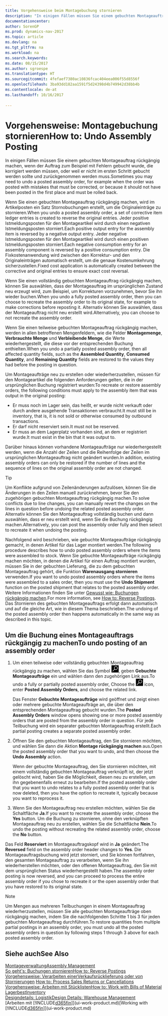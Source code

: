 ```yaml
---
title: Vorgehensweise beim Montagebuchung stornieren
description: "In einigen Fällen müssen Sie einem gebuchten Montageauftrag rückgängig machen, wenn der Auftrag zum Beispiel mit Fehlern gebucht wurde, die korrigiert werden müssen, oder weil er nicht im ersten Schritt gebucht werden sollte und zurückgenommen werden muss."
documentationcenter: 
author: SorenGP
ms.prod: dynamics-nav-2017
ms.topic: article
ms.devlang: na
ms.tgt_pltfrm: na
ms.workload: na
ms.search.keywords: 
ms.date: 08/15/2017
ms.author: sgroespe
ms.translationtype: HT
ms.sourcegitcommit: 4fefaef7380ac10836fcac404eea006f55d8556f
ms.openlocfilehash: 3ba93dd182aa1591f5d24398d4b749942d38bb4b
ms.contentlocale: de-at
ms.lasthandoff: 10/16/2017

---
```

# <a name="how-to-undo-assembly-posting"></a><span data-ttu-id="b9896-103">Vorgehensweise: Montagebuchung stornieren</span><span class="sxs-lookup"><span data-stu-id="b9896-103">How to: Undo Assembly Posting</span></span>
<span data-ttu-id="b9896-104">In einigen Fällen müssen Sie einem gebuchten Montageauftrag rückgängig machen, wenn der Auftrag zum Beispiel mit Fehlern gebucht wurde, die korrigiert werden müssen, oder weil er nicht im ersten Schritt gebucht werden sollte und zurückgenommen werden muss.</span><span class="sxs-lookup"><span data-stu-id="b9896-104">Sometimes you may need to undo a posted assembly order, for example when the order was posted with mistakes that must be corrected, or because it should not have been posted in the first place and must be rolled back.</span></span>

<span data-ttu-id="b9896-105">Wenn Sie einen gebuchten Montageauftrag rückgängig machen, wird im Artikelposten ein Satz Stornobuchungen erstellt, um die Originaleinträge zu stornieren.</span><span class="sxs-lookup"><span data-stu-id="b9896-105">When you undo a posted assembly order, a set of corrective item ledger entries is created to reverse the original entries.</span></span> <span data-ttu-id="b9896-106">Jeder positive Istmeldungsposten für den Montageartikel wird durch einen negativen Istmeldungsposten storniert.</span><span class="sxs-lookup"><span data-stu-id="b9896-106">Each positive output entry for the assembly item is reversed by a negative output entry.</span></span> <span data-ttu-id="b9896-107">Jeder negative Istmeldungsposten für den Montageartikel wird durch einen positiven Istmeldungsposten storniert.</span><span class="sxs-lookup"><span data-stu-id="b9896-107">Each negative consumption entry for an assembly component is reversed by a positive consumption entry.</span></span> <span data-ttu-id="b9896-108">Die Fixkostenanwendung wird zwischen den Korrektur- und den Originaleinträgen automatisch erstellt, um die genaue Kostenumkehrung sicherzustellen.</span><span class="sxs-lookup"><span data-stu-id="b9896-108">Fixed cost application is automatically created between the corrective and original entries to ensure exact cost reversal.</span></span>  

<span data-ttu-id="b9896-109">Wenn Sie einen vollständig gebuchten Montageauftrag rückgängig machen, können Sie auswählen, dass der Montageauftrag im ursprünglichen Zustand neu erzeugt wird, zum Beispiel, um Korrekturen vorzunehmen, bevor Sie ihn wieder buchen.</span><span class="sxs-lookup"><span data-stu-id="b9896-109">When you undo a fully posted assembly order, then you can choose to recreate the assembly order to its original state, for example to make corrections before reposting it.</span></span> <span data-ttu-id="b9896-110">Alternativ können Sie auswählen, dass der Montageauftrag nicht neu erstellt wird.</span><span class="sxs-lookup"><span data-stu-id="b9896-110">Alternatively, you can choose to not recreate the assembly order.</span></span>  

<span data-ttu-id="b9896-111">Wenn Sie einen teilweise gebuchten Montageauftrag rückgängig machen, werden in allen betroffenen Mengenfeldern, wie die Felder **Montagemenge**, **Verbrauchte Menge** und **Verbleibende Menge**, die Werte wiederhergestellt, die diese vor der entsprechenden Buchung enthielten.</span><span class="sxs-lookup"><span data-stu-id="b9896-111">When you undo a partially posted assembly order, then all affected quantity fields, such as the **Assembled Quantity**, **Consumed Quantity**, and **Remaining Quantity** fields are restored to the values they had before the posting in question.</span></span>  

<span data-ttu-id="b9896-112">Um Montageaufträge neu zu erstellen oder wiederherzustellen, müssen für den Montageartikel die folgenden Anforderungen gelten, die in der ursprünglichen Buchung registriert wurden:</span><span class="sxs-lookup"><span data-stu-id="b9896-112">To recreate or restore assembly orders, the following conditions must apply to the assembly item that was output in the original posting:</span></span>  

-   <span data-ttu-id="b9896-113">Er muss noch im Lager sein, das heißt, er wurde nicht verkauft oder durch andere ausgehende Transaktionen verbraucht.</span><span class="sxs-lookup"><span data-stu-id="b9896-113">It must still be in inventory, that is, it is not sold or otherwise consumed by outbound transactions.</span></span>  
-   <span data-ttu-id="b9896-114">Er darf nicht reserviert sein.</span><span class="sxs-lookup"><span data-stu-id="b9896-114">It must not be reserved.</span></span>  
-   <span data-ttu-id="b9896-115">Er muss an dem Lagerplatz vorhanden sind, an dem er registriert wurde.</span><span class="sxs-lookup"><span data-stu-id="b9896-115">It must exist in the bin that it was output to.</span></span>  

<span data-ttu-id="b9896-116">Darüber hinaus können vorhandene Montageaufträge nur wiederhergestellt werden, wenn die Anzahl der Zeilen und die Reihenfolge der Zeilen im ursprünglichen Montageauftrag nicht geändert wurden.</span><span class="sxs-lookup"><span data-stu-id="b9896-116">In addition, existing assembly orders can only be restored if the number of lines and the sequence of lines on the original assembly order are not changed.</span></span>  

> [!TIP]  
>  <span data-ttu-id="b9896-117">Um Konflikte aufgrund von Zeilenänderungen aufzulösen, können Sie die Änderungen in den Zeilen manuell zurücknehmen, bevor Sie den zugehörigen gebuchten Montageauftrag rückgängig machen.</span><span class="sxs-lookup"><span data-stu-id="b9896-117">To solve conflicts due to line changes, you can manually revert the changes on the lines in question before undoing the related posted assembly order.</span></span> <span data-ttu-id="b9896-118">Alternativ können Sie den Montageauftrag vollständig buchen und dann auswählen, dass er neu erstellt wird, wenn Sie die Buchung rückgängig machen.</span><span class="sxs-lookup"><span data-stu-id="b9896-118">Alternatively, you can post the assembly order fully and then select to recreate it when undoing the posting.</span></span>  

<span data-ttu-id="b9896-119">Nachfolgend wird beschrieben, wie gebuchte Montageaufträge rückgängig gemacht, in denen Artikel für das Lager montiert werden.</span><span class="sxs-lookup"><span data-stu-id="b9896-119">The following procedure describes how to undo posted assembly orders where the items were assembled to stock.</span></span> <span data-ttu-id="b9896-120">Wenn Sie gebuchte Montageaufträge rückgängig machen möchten, in denen die Artikel für einen Auftrag montiert wurden, müssen Sie in der gebuchten Lieferung, die zu dem gebuchten Montageauftrag gehört, die Funktion **Warenausgang stornieren** verwenden.</span><span class="sxs-lookup"><span data-stu-id="b9896-120">If you want to undo posted assembly orders where the items were assembled to a sales order, then you must use the **Undo Shipment** function on the posted shipment that relates to the posted assembly order.</span></span> <span data-ttu-id="b9896-121">Weitere Informationen finden Sie unter [Gewusst wie: Buchungen rückgängig machen](finance-how-reverse-journal-posting.md).</span><span class="sxs-lookup"><span data-stu-id="b9896-121">For more information, see [How to: Reverse Postings](finance-how-reverse-journal-posting.md).</span></span> <span data-ttu-id="b9896-122">Das Stornieren des gebuchten Montageauftrags erfolgt dann automatisch und auf die gleiche Art, wie in diesem Thema beschrieben.</span><span class="sxs-lookup"><span data-stu-id="b9896-122">The undoing of the posted assembly order then happens automatically in the same way as described in this topic.</span></span>  

## <a name="to-undo-posting-of-an-assembly-order"></a><span data-ttu-id="b9896-123">Um die Buchung eines Montageauftrags rückgängig zu machen</span><span class="sxs-lookup"><span data-stu-id="b9896-123">To undo posting of an assembly order</span></span>  
1.  <span data-ttu-id="b9896-124">Um einen teilweise oder vollständig gebuchten Montageauftrag rückgängig zu machen, wählen Sie das Symbol ![Nach Seite oder Bericht suchen](media/ui-search/search_small.png "Symbol Nach Seite oder Bericht suchen"), geben **Gebuchte Montageaufträge** ein und wählen dann den zugehörigen Link aus.</span><span class="sxs-lookup"><span data-stu-id="b9896-124">To undo a fully or partially posted assembly order, Choose the ![Search for Page or Report](media/ui-search/search_small.png "Search for Page or Report icon") icon, enter **Posted Assembly Orders**, and choose the related link.</span></span>  

    <span data-ttu-id="b9896-125">Das Fenster **Gebuchte Montageaufträge** wird geöffnet und zeigt einen oder mehrere gebuchte Montageaufträge an, die über den entsprechenden Montageauftrag gebucht wurden.</span><span class="sxs-lookup"><span data-stu-id="b9896-125">The **Posted Assembly Orders** window opens showing one or more posted assembly orders that are posted from the assembly order in question.</span></span> <span data-ttu-id="b9896-126">Für jede Teilbuchung wird ein separater gebuchten Montageauftrag erstellt.</span><span class="sxs-lookup"><span data-stu-id="b9896-126">Each partial posting creates a separate posted assembly order.</span></span>  
2.  <span data-ttu-id="b9896-127">Öffnen Sie den gebuchten Montageauftrag, den Sie stornieren möchten, und wählen Sie dann die Aktion **Montage rückgängig machen** aus.</span><span class="sxs-lookup"><span data-stu-id="b9896-127">Open the posted assembly order that you want to undo, and then choose the **Undo Assembly** action.</span></span>  

    <span data-ttu-id="b9896-128">Wenn der gebuchte Montageauftrag, den Sie stornieren möchten, mit einem vollständig gebuchten Montageauftrag verknüpft ist, der jetzt gelöscht wird, haben Sie die Möglichkeit, diesen neu zu erstellen, um ihn gegebenenfalls erneut zu bearbeiten.</span><span class="sxs-lookup"><span data-stu-id="b9896-128">If the posted assembly order that you want to undo relates to a fully posted assembly order that is now deleted, then you have the option to recreate it, typically because you want to reprocess it.</span></span>  
3.  <span data-ttu-id="b9896-129">Wenn Sie den Montageauftrag neu erstellen möchten, wählen Sie die Schaltfläche **Ja**.</span><span class="sxs-lookup"><span data-stu-id="b9896-129">If you want to recreate the assembly order, choose the **Yes** button.</span></span> <span data-ttu-id="b9896-130">Um die Buchung zu stornieren, ohne den verknüpften Montageauftrag neu zu erstellen, wählen Sie die Schaltfläche **Nein**.</span><span class="sxs-lookup"><span data-stu-id="b9896-130">To undo the posting without recreating the related assembly order, choose the **No** button.</span></span>  

<span data-ttu-id="b9896-131">Das Feld **Reserviert** im Montageauftragskopf wird in **Ja** geändert.</span><span class="sxs-lookup"><span data-stu-id="b9896-131">The **Reversed** field on the assembly order header changes to **Yes**.</span></span> <span data-ttu-id="b9896-132">Die Montageauftragsbuchung wird jetzt storniert, und Sie können fortfahren, den gesamten Montageauftrag zu verarbeiten, wenn Sie ihn wiederherstellen möchten, oder den offenen Montageauftrag, den Sie mit dem ursprünglichen Status wiederhergestellt haben.</span><span class="sxs-lookup"><span data-stu-id="b9896-132">The assembly order posting is now reversed, and you can proceed to process the entire assembly order if you chose to recreate it or the open assembly order that you have restored to its original state.</span></span>  

> [!NOTE]  
>  <span data-ttu-id="b9896-133">Um Mengen aus mehreren Teilbuchungen in einem Montageauftrag wiederherzustellen, müssen Sie alle gebuchten Montageaufträge oben rückgängig machen, indem Sie die nachfolgenden Schritte 1 bis 3 für jeden gebuchten Montageauftrag durchführen.</span><span class="sxs-lookup"><span data-stu-id="b9896-133">To restore quantities from multiple partial postings in an assembly order, you must undo all the posted assembly orders in question by following steps 1 through 3 above for each posted assembly order.</span></span>  

## <a name="see-also"></a><span data-ttu-id="b9896-134">Siehe auch</span><span class="sxs-lookup"><span data-stu-id="b9896-134">See Also</span></span>  
[<span data-ttu-id="b9896-135">Montageverwaltung</span><span class="sxs-lookup"><span data-stu-id="b9896-135">Assembly Management</span></span>](assembly-assemble-items.md)  
[<span data-ttu-id="b9896-136">So geht's: Buchungen stornieren</span><span class="sxs-lookup"><span data-stu-id="b9896-136">How to: Reverse Postings</span></span>](finance-how-reverse-journal-posting.md)  
<span data-ttu-id="b9896-137">[Vorgehensweise: Verarbeiten einerVerkaufsrücklieferung oder von Stornierungen](sales-how-process-sales-returns-cancellations.md)  </span><span class="sxs-lookup"><span data-stu-id="b9896-137">[How to: Process Sales Returns or Cancellations](sales-how-process-sales-returns-cancellations.md)  </span></span>  
[<span data-ttu-id="b9896-138">Vorgehensweise: Arbeiten mit Stücklisten</span><span class="sxs-lookup"><span data-stu-id="b9896-138">How to: Work with Bills of Material</span></span>](inventory-how-work-BOMs.md)  
[<span data-ttu-id="b9896-139">Lagerbest</span><span class="sxs-lookup"><span data-stu-id="b9896-139">Inventory</span></span>](inventory-manage-inventory.md)  
[<span data-ttu-id="b9896-140">Designdetails: Logistik</span><span class="sxs-lookup"><span data-stu-id="b9896-140">Design Details: Warehouse Management</span></span>](design-details-warehouse-management.md)  
<span data-ttu-id="b9896-141">[Arbeiten mit [!INCLUDE[d365fin](includes/d365fin_md.md)]](ui-work-product.md)</span><span class="sxs-lookup"><span data-stu-id="b9896-141">[Working with [!INCLUDE[d365fin](includes/d365fin_md.md)]](ui-work-product.md)</span></span>

